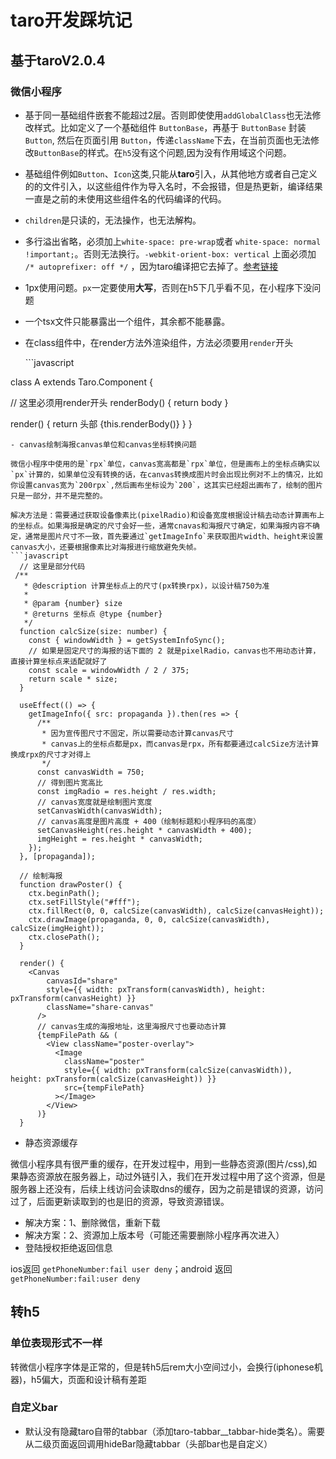 # taro开发踩坑记

## 基于taroV2.0.4

### 微信小程序

* 基于同一基础组件嵌套不能超过2层。否则即使使用`addGlobalClass`也无法修改样式。比如定义了一个基础组件 `ButtonBase`，再基于 `ButtonBase` 封装 `Button`, 然后在页面引用 `Button`，传递`className`下去，在当前页面也无法修改`ButtonBase`的样式。在`h5`没有这个问题,因为没有作用域这个问题。
* 基础组件例如`Button`、`Icon`这类,只能从**taro**引入，从其他地方或者自己定义的的文件引入，以这些组件作为导入名时，不会报错，但是热更新，编译结果一直是之前的未使用这些组件名的代码编译的代码。
* `children`是只读的，无法操作，也无法解构。
* 多行溢出省略，必须加上`white-space: pre-wrap`或者 `white-space: normal !important;`。否则无法换行。`-webkit-orient-box: vertical` 上面必须加 `/* autoprefixer: off */` ，因为taro编译把它去掉了。[参考链接](https://stackoverflow.com/questions/46152850/webkit-box-orient-styling-disappears-from-styling)
* 1px使用问题。`px`一定要使用**大写**，否则在h5下几乎看不见，在小程序下没问题
* 一个tsx文件只能暴露出一个组件，其余都不能暴露。
* 在class组件中，在render方法外渲染组件，方法必须要用`render`开头

  \`\`\`javascript

class A extends Taro.Component {

// 这里必须用render开头 renderBody\(\) { return  body }

render\(\) { return  头部 {this.renderBody\(\)} } }

```text
- canvas绘制海报canvas单位和canvas坐标转换问题

微信小程序中使用的是`rpx`单位，canvas宽高都是`rpx`单位，但是画布上的坐标点确实以`px`计算的，如果单位没有转换的话，在canvas转换成图片时会出现比例对不上的情况，比如你设置canvas宽为`200rpx`,然后画布坐标设为`200`，这其实已经超出画布了，绘制的图片只是一部分，并不是完整的。

解决方法是：需要通过获取设备像素比(pixelRadio)和设备宽度根据设计稿去动态计算画布上的坐标点。如果海报是确定的尺寸会好一些，通常cnavas和海报尺寸确定，如果海报内容不确定，通常是图片尺寸不一致，首先要通过`getImageInfo`来获取图片width、height来设置canvas大小，还要根据像素比对海报进行缩放避免失帧。
```javascript
  // 这里是部分代码
 /**
   * @description 计算坐标点上的尺寸(px转换rpx)，以设计稿750为准
   *
   * @param {number} size
   * @returns 坐标点 @type {number}
   */
  function calcSize(size: number) {
    const { windowWidth } = getSystemInfoSync();
    // 如果是固定尺寸的海报的话下面的 2 就是pixelRadio，canvas也不用动态计算，直接计算坐标点来适配就好了
    const scale = windowWidth / 2 / 375;
    return scale * size;
  }

  useEffect(() => {
    getImageInfo({ src: propaganda }).then(res => {
      /**
       * 因为宣传图尺寸不固定，所以需要动态计算canvas尺寸
       * canvas上的坐标点都是px，而canvas是rpx，所有都要通过calcSize方法计算换成rpx的尺寸才对得上
       */
      const canvasWidth = 750;
      // 得到图片宽高比
      const imgRadio = res.height / res.width;
      // canvas宽度就是绘制图片宽度
      setCanvasWidth(canvasWidth);
      // canvas高度是图片高度 + 400（绘制标题和小程序码的高度）
      setCanvasHeight(res.height * canvasWidth + 400);
      imgHeight = res.height * canvasWidth;
    });
  }, [propaganda]);

  // 绘制海报
  function drawPoster() {
    ctx.beginPath();
    ctx.setFillStyle("#fff");
    ctx.fillRect(0, 0, calcSize(canvasWidth), calcSize(canvasHeight));
    ctx.drawImage(propaganda, 0, 0, calcSize(canvasWidth), calcSize(imgHeight));
    ctx.closePath();
  }

  render() {
    <Canvas
        canvasId="share"
        style={{ width: pxTransform(canvasWidth), height: pxTransform(canvasHeight) }}
        className="share-canvas"
      />
      // canvas生成的海报地址，这里海报尺寸也要动态计算
      {tempFilePath && (
        <View className="poster-overlay">
          <Image
            className="poster"
            style={{ width: pxTransform(calcSize(canvasWidth)), height: pxTransform(calcSize(canvasHeight)) }}
            src={tempFilePath}
          ></Image>
        </View>
      )}
  }
```

* 静态资源缓存

微信小程序具有很严重的缓存，在开发过程中，用到一些静态资源\(图片/css\),如果静态资源放在服务器上，动过外链引入，我们在开发过程中用了这个资源，但是服务器上还没有，后续上线访问会读取dns的缓存，因为之前是错误的资源，访问过了，后面更新读取到的也是旧的资源，导致资源错误。

* 解决方案：1、删除微信，重新下载
* 解决方案：2、资源加上版本号（可能还需要删除小程序再次进入）
* 登陆授权拒绝返回信息

ios返回 `getPhoneNumber:fail user deny`；android 返回 `getPhoneNumber:fail:user deny`

## 转h5

### 单位表现形式不一样

转微信小程序字体是正常的，但是转h5后rem大小空间过小，会换行\(iphonese机器\)，h5偏大，页面和设计稿有差距

### 自定义bar

* 默认没有隐藏taro自带的tabbar（添加taro-tabbar\_\_tabbar-hide类名）。需要从二级页面返回调用hideBar隐藏tabbar（头部bar也是自定义）


